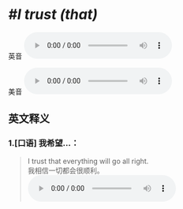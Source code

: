 # ***\#I trust (that)*** 
英音
<audio src="./media/I trust that1_AAC.aac" controls="controls"></audio>

美音
<audio src="./media/I trust that2_AAC.aac" controls="controls"></audio>



  

英文释义
---
### 1.**[口语] 我希望…：**  

 > I trust that everything will go all right.   
 > 我相信一切都会很顺利。    
<audio src="./media/trust-3.aac" controls="controls"></audio>


